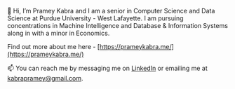 👋 Hi, I’m Pramey Kabra and I am a senior in Computer Science and Data Science at Purdue University - West Lafayette. I am pursuing concentrations in Machine Intelligence and Database & Information Systems along in with a minor in Economics.

Find out more about me here - [https://prameykabra.me/](https://prameykabra.me/)

📫 You can reach me by messaging me on [LinkedIn](https://www.linkedin.com/in/kabrap/) or emailing me at [kabrapramey@gmail.com](mailto:kabrapramey@gmail.com).

